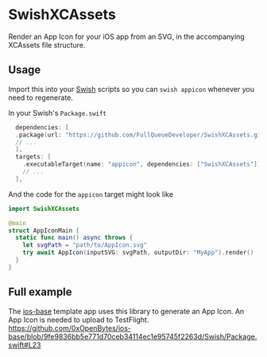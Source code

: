 # SwishXCAssets

Render an App Icon for your iOS app from an SVG, in the accompanying XCAssets file structure.

## Usage

Import this into your [Swish](https://github.com/FullQueueDeveloper/Swish.git) scripts so you can `swish appicon` whenever you need to regenerate.

In your Swish's `Package.swift`

```swift
  dependencies: [
  .package(url: "https://github.com/FullQueueDeveloper/SwishXCAssets.git", from: "0.1.0"),
  // ...
  ],
  targets: [
    .executableTarget(name: "appicon", dependencies: ["SwishXCAssets"]),
    // ...
  ],
```

And the code for the `appicon` target might look like

```swift
import SwishXCAssets

@main
struct AppIconMain {
  static func main() async throws {
    let svgPath = "path/to/AppIcon.svg"
    try await AppIcon(inputSVG: svgPath, outputDir: "MyApp").render()
  }
}
```

## Full example

The [ios-base](https://github.com/0xOpenBytes/ios-base) template app uses this library to generate an App Icon. An App Icon is needed to upload to TestFlight.
https://github.com/0xOpenBytes/ios-base/blob/9fe9836bb5e771d70ceb34114ec1e95745f2263d/Swish/Package.swift#L23
